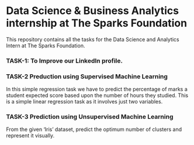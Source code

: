 # Data Science & Business Analytics internship at The Sparks Foundation
This repository contains all the tasks for the Data Science and Analytics Intern at The Sparks Foundation.
### TASK-1: To Improve our LinkedIn profile.
### TASK-2 Preduction using Supervised Machine Learning
In this  simple regression task we have to predict the percentage of marks a student expected score based upon the number of hours they studied. This is a simple linear regression task as it involves just two variables.
### TASK-3 Prediction using Unsupervised Machine Learning
From the given ‘Iris’ dataset, predict the optimum number of clusters and represent it visually.
